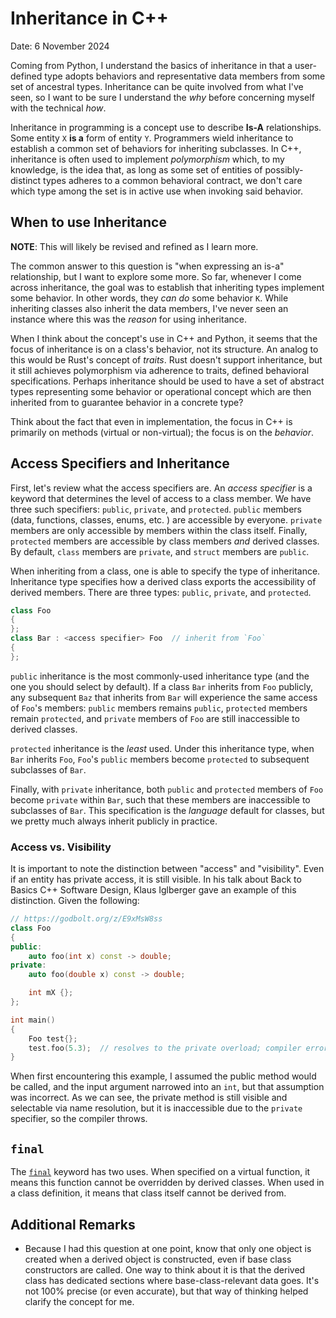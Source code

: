 # Inheritance in C++

Date: 6 November 2024

Coming from Python, I understand the basics of inheritance in that a user-defined type
adopts behaviors and representative data members from some set of ancestral types.
Inheritance can be quite involved from what I've seen, so I want to be sure I understand
the *why* before concerning myself with the technical *how*.

Inheritance in programming is a concept use to describe **Is-A** relationships. Some entity
`X` **is a** form of entity `Y`. Programmers wield inheritance to establish a common set of
behaviors for inheriting subclasses.  In C++, inheritance is often used to implement
*polymorphism* which, to my knowledge, is the idea that, as long as some set of entities of
possibly-distinct types adheres to a common behavioral contract, we don't care which type
among the set is in active use when invoking said behavior.

## When to use Inheritance

**NOTE**: This will likely be revised and refined as I learn more.

The common answer to this question is "when expressing an is-a" relationship, but I want to
explore some more. So far, whenever I come across inheritance, the goal was to establish
that inheriting types implement some behavior. In other words, they *can do* some behavior
`K`. While inheriting classes also inherit the data members, I've never seen an instance
where this was the *reason* for using inheritance. 

When I think about the concept's use in C++ and Python, it seems that the focus of
inheritance is on a class's behavior, not its structure. An analog to this would be Rust's
concept of *traits*. Rust doesn't support inheritance, but it still achieves polymorphism
via adherence to traits, defined behavioral specifications. Perhaps inheritance should be
used to have a set of abstract types representing some behavior or operational concept
which are then inherited from to guarantee behavior in a concrete type?

Think about the fact that even in implementation, the focus in C++ is primarily on methods
(virtual or non-virtual); the focus is on the *behavior*. 

## Access Specifiers and Inheritance

First, let's review what the access specifiers are. An *access specifier* is a keyword that determines the level of access to a class member. We have three such specifiers: `public`, `private`, and `protected`. `public` members (data, functions, classes, enums, etc. ) are accessible by everyone. `private` members are only accessible by members within the class itself. Finally, `protected` members are accessible by class members *and* derived classes. By default, `class` members are `private`, and `struct` members are `public`.

When inheriting from a class, one is able to specify the type of inheritance. Inheritance type specifies how a derived class exports the accessibility of derived members. There are three types: `public`, `private`, and `protected`. 

```cpp
class Foo
{
};
class Bar : <access specifier> Foo  // inherit from `Foo`
{
};
```

`public` inheritance is the most commonly-used inheritance type (and the one you should select by default). If a class `Bar` inherits from `Foo` publicly,  any subsequent `Baz` that inherits from `Bar` will experience the same access of `Foo`'s members: `public` members remains `public`, `protected` members remain `protected`, and `private` members of `Foo` are still inaccessible to derived classes. 

`protected` inheritance is the *least* used. Under this inheritance type, when `Bar` inherits `Foo`, `Foo`'s `public` members become `protected` to subsequent subclasses of `Bar`.

Finally, with `private` inheritance, both `public` and `protected` members of `Foo` become `private` within `Bar`, such that these members are inaccessible to subclasses of `Bar`. This specification is the *language* default for classes, but we pretty much always inherit publicly in practice.
### Access vs. Visibility

It is important to note the distinction between "access" and "visibility".  Even if an entity has private access, it is still visible. In his talk about Back to Basics C++ Software Design, Klaus Iglberger gave an example of this distinction. Given the following:

```cpp
// https://godbolt.org/z/E9xMsW8ss
class Foo
{
public:
	auto foo(int x) const -> double;
private:
	auto foo(double x) const -> double;

	int mX {};
};

int main()
{
	Foo test{};
	test.foo(5.3);  // resolves to the private overload; compiler error
}
```

When first encountering this example, I assumed the public method would be called, and the input argument narrowed into an `int`, but that assumption was incorrect. As we can see, the private method is still visible and selectable via name resolution, but it is inaccessible due to the `private` specifier, so the compiler throws. 

## `final`

The [`final`](https://en.cppreference.com/w/cpp/language/final) keyword has two uses. When specified on a virtual function, it means this function cannot be overridden by derived classes. When used in a class definition, it means that class itself cannot be derived from. 

## Additional Remarks

- Because I had this question at one point, know that only one object is created when a derived object is constructed, even if base class constructors are called. One way to think about it is that the derived class has dedicated sections where base-class-relevant data goes. It's not 100% precise (or even accurate), but that way of thinking helped clarify the concept for me. 